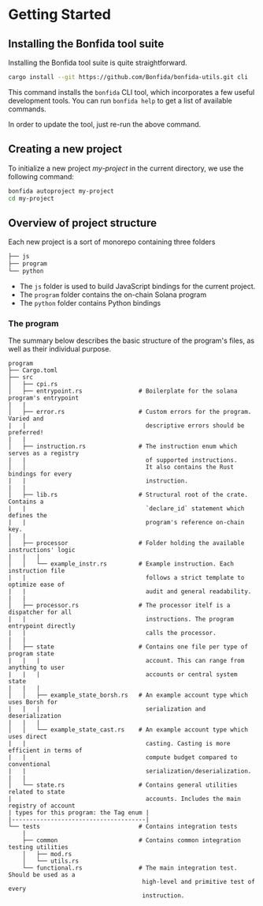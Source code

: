 # Getting Started

## Installing the Bonfida tool suite

Installing the Bonfida tool suite is quite straightforward.

```bash
cargo install --git https://github.com/Bonfida/bonfida-utils.git cli
```

This command installs the `bonfida` CLI tool, which incorporates a few useful development tools.
You can run `bonfida help` to get a list of available commands.

In order to update the tool, just re-run the above command.

## Creating a new project

To initialize a new project _my-project_ in the current directory, we use the following command:

```bash
bonfida autoproject my-project
cd my-project
```

## Overview of project structure

Each new project is a sort of monorepo containing three folders

```bash
├── js
├── program
└── python
```

- The `js` folder is used to build JavaScript bindings for the current project.
- The `program` folder contains the on-chain Solana program
- The `python` folder contains Python bindings

### The program

The summary below describes the basic structure of the program's files, as well as their individual purpose.

```text
program                               
├── Cargo.toml                       
├── src                              
│   ├── cpi.rs                       
│   ├── entrypoint.rs                # Boilerplate for the solana program's entrypoint
|   |
│   ├── error.rs                     # Custom errors for the program. Varied and 
|   |                                  descriptive errors should be preferred!
|   |
│   ├── instruction.rs               # The instruction enum which serves as a registry 
|   |                                  of supported instructions.
│   │                                  It also contains the Rust bindings for every 
|   |                                  instruction.
|   |
│   ├── lib.rs                       # Structural root of the crate. Contains a 
|   |                                  `declare_id` statement which defines the 
|   |                                  program's reference on-chain key.
|   |
│   ├── processor                    # Folder holding the available instructions' logic
|   |   |
│   │   └── example_instr.rs         # Example instruction. Each instruction file 
|   |                                  follows a strict template to optimize ease of 
|   |                                  audit and general readability.
|   |
│   ├── processor.rs                 # The processor itelf is a dispatcher for all 
|   |                                  instructions. The program entrypoint directly 
|   |                                  calls the processor.
|   |
│   ├── state                        # Contains one file per type of program state 
|   |   |                              account. This can range from anything to user 
|   |   |                              accounts or central system state
|   |   |
│   │   ├── example_state_borsh.rs   # An example account type which uses Borsh for 
|   |   |                              serialization and deserialization
|   |   |
│   │   └── example_state_cast.rs    # An example account type which uses direct 
|   |                                  casting. Casting is more efficient in terms of 
|   |                                  compute budget compared to conventional 
|   |                                  serialization/deserialization.
|   | 
│   └── state.rs                     # Contains general utilities related to state 
|                                      accounts. Includes the main registry of account 
| types for this program: the Tag enum |
|--------------------------------------|
└── tests                            # Contains integration tests
    |
    ├── common                       # Contains common integration testing utilities
    │   ├── mod.rs                   
    │   └── utils.rs                 
    └── functional.rs                # The main integration test. Should be used as a 
                                      high-level and primitive test of every 
                                      instruction.


```
